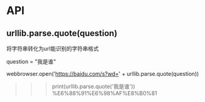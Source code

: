 


# API
## urllib.parse.quote(question)

将字符串转化为url能识别的字符串格式

question = "我是谁"

webbrowser.open('https://baidu.com/s?wd=' + urllib.parse.quote(question))


>>>print(urllib.parse.quote('我是谁'))
%E6%88%91%E6%98%AF%E8%B0%81
